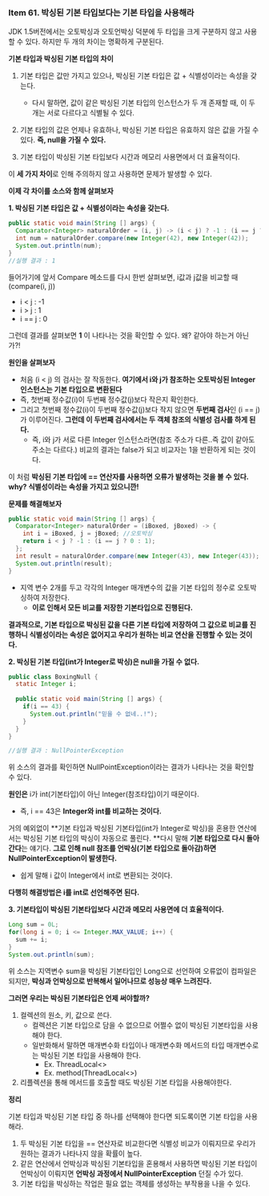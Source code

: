 ### Item 61. 박싱된 기본 타입보다는 기본 타입을 사용해라

JDK 1.5버전에서는 오토박싱과 오토언박싱 덕분에 두 타입을 크게 구분하지 않고 사용할 수 있다. 하지만 두 개의 차이는 명확하게 구분된다.



**기본 타입과 박싱된 기본 타입의 차이**

1. 기본 타입은 값만 가지고 있으나, 박싱된 기본 타입은 값 + 식별성이라는 속성을 갖는다.
   - 다시 말하면, 값이 같은 박싱된 기본 타입의 인스턴스가 두 개 존재할 때, 이 두 개는 서로 다르다고 식별될 수 있다.

2. 기본 타입의 값은 언제나 유효하나, 박싱된 기본 타입은 유효하지 않은 값을 가질 수 있다. **즉, null을 가질 수 있다.**
3. 기본 타입이 박싱된 기본 타입보다 시간과 메모리 사용면에서 더 효율적이다.

이 **세 가지 차이**로 인해 주의하지 않고 사용하면 문제가 발생할 수 있다.



**이제 각 차이를 소스와 함께 살펴보자**



**1. 박싱된 기본 타입은 값 + 식별성이라는 속성을 갖는다.**

~~~java
public static void main(String [] args) {
  Comparator<Integer> naturalOrder = (i, j) -> (i < j) ? -1 : (i == j ? 0 : 1);
  int num = naturalOrder.compare(new Integer(42), new Integer(42));
  System.out.println(num);
}
//실행 결과 : 1
~~~

들어가기에 앞서 Compare 메소드를 다시 한번 살펴보면, i값과 j값을 비교할 때(compare(i, j))

- i < j : -1
- i > j : 1
- i == j : 0

그런데 결과를 살펴보면 **1** 이 나타나는 것을 확인할 수 있다. 왜? 같아야 하는거 아닌가?!



**원인을 살펴보자**

- 처음 (i < j) 의 검사는 잘 작동한다. **여기에서 i와 j가 참조하는 오토박싱된 Integer 인스턴스는 기본 타입으로 변환된다**
- 즉, 첫번째 정수값(i)이 두번째 정수값(j)보다 작은지 확인한다.
- 그리고 첫번째 정수값(i)이 두번째 정수값(j)보다 작지 않으면 **두번째 검사**인 (i == j)가 이루어진다. **그런데 이 두번째 검사에서는 두 객체 참조의 식별성 검사를 하게 된다.**
  - 즉, i와 j가 서로 다른 Integer 인스턴스라면(참조 주소가 다른..즉 값이 같아도 주소는 다르다.) 비교의 결과는 false가 되고 비교자는 1을 반환하게 되는 것이다.

이 처럼 **박싱된 기본 타입에 == 연산자를 사용하면 오류가 발생하는 것을 볼 수 있다. why? 식별성이라는 속성을 가지고 있으니깐!**



**문제를 해결해보자**

~~~java
public static void main(String [] args) {
  Comparator<Integer> naturalOrder = (iBoxed, jBoxed) -> {
    int i = iBoxed, j = jBoxed; //오토박싱
    return i < j ? -1 : (i == j ? 0 : 1);
  };
  int result = naturalOrder.compare(new Integer(43), new Integer(43));
  System.out.println(result);
}
~~~

- 지역 변수 2개를 두고 각각의 Integer 매개변수의 값을 기본 타입의 정수로 오토박싱하여 저장한다.
  - **이로 인해서 모든 비교를 저장한 기본타입으로 진행된다.**

**결과적으로, 기본 타입으로 박싱된 값을 다른 기본 타입에 저장하여 그 값으로 비교를 진행하니 식별성이라는 속성은 없어지고 우리가 원하는 비교 연산을 진행할 수 있는 것이다.**



**2. 박싱된 기본 타입(int가 Integer로 박싱)은 null을 가질 수 없다.**

~~~java
public class BoxingNull {
  static Integer i;
  
  public static void main(String [] args) {
    if(i == 43) {
      System.out.println("믿을 수 없네..!");
    }
  }
}

//실행 결과 : NullPointerException
~~~

위 소스의 결과를 확인하면 NullPointException이라는 결과가 나타나는 것을 확인할 수 있다.

**원인은** i가 int(기본타입)이 아닌 Integer(참조타입)이기 때문이다.

- 즉, i == 43은 **Integer와 int를 비교하는 것이다.**

거의 예외없이 **기본 타입과 박싱된 기본타입(int가 Integer로 박싱)을 혼용한 연산에서는 박싱된 기본 타입의 박싱이 자동으로 풀린다. **다시 말해 **기본 타입으로 다시 돌아간다**는 얘기다. **그로 인해 null 참조를 언박싱(기본 타입으로 돌아감)하면 NullPointerException이 발생한다.**

- 쉽게 말해 i 값이 Integer에서 int로 변환되는 것이다.



**다행히 해결방법은 i를 int로 선언해주면 된다.**



**3. 기본타입이 박싱된 기본타입보다 시간과 메모리 사용면에 더 효율적이다.**

~~~java
Long sum = 0L;
for(long i = 0; i <= Integer.MAX_VALUE; i++) {
  sum += i;
}
System.out.println(sum);
~~~

위 소스는 지역변수 sum을 박싱된 기본타입인 Long으로 선언하여 오류없이 컴파일은 되지만, **박싱과 언박싱으로 반복해서 일어나므로 성능상 매우 느려진다.**



**그러면 우리는 박싱된 기본타입은 언제 써야할까?**

1. 컬렉션의 원소, 키, 값으로 쓴다.
   - 컬렉션은 기본 타입으로 담을 수 없으므로 어쩔수 없이 박싱된 기본타입을 사용해야 한다.
   - 일반화해서 말하면 매개변수화 타입이나 매개변수화 메서드의 타입 매개변수로는 박싱된 기본 타입을 사용해야 한다.
     - Ex. ThreadLocal<<Integer>>
     - Ex. method(ThreadLocal<<Integer>>)
2. 리플렉션을 통해 메서드를 호출할 때도 박싱된 기본 타입을 사용해야한다.



**정리**

기본 타입과 박싱된 기본 타입 중 하나를 선택해야 한다면 되도록이면 기본 타입을 사용해라.

1. 두 박싱된 기본 타입을 == 연산자로 비교한다면 식별성 비교가 이뤄지므로 우리가 원하는 결과가 나타나지 않을 확률이 높다.
2. 같은 연산에서 언박싱과 박싱된 기본타입을 혼용해서 사용하면 박싱된 기본 타입이 언박싱이 이뤄지면 **언박싱 과정에서 NullPointerException** 던질 수가 있다.
3. 기본 타입을 박싱하는 작업은 필요 없는 객체를 생성하는 부작용을 나을 수 있다.



